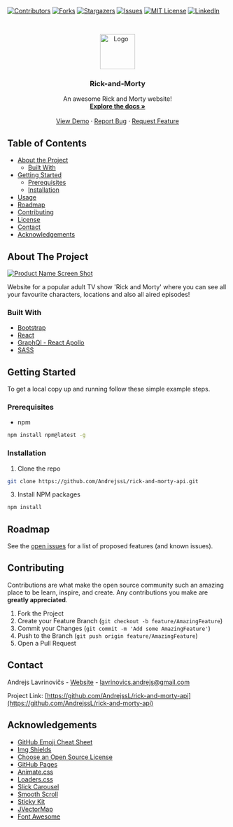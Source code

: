 <!-- PROJECT SHIELDS -->
<!--
*** I'm using markdown "reference style" links for readability.
*** Reference links are enclosed in brackets [ ] instead of parentheses ( ).
*** See the bottom of this document for the declaration of the reference variables
*** for contributors-url, forks-url, etc. This is an optional, concise syntax you may use.
*** https://www.markdownguide.org/basic-syntax/#reference-style-links
-->
[![Contributors][contributors-shield]][contributors-url]
[![Forks][forks-shield]][forks-url]
[![Stargazers][stars-shield]][stars-url]
[![Issues][issues-shield]][issues-url]
[![MIT License][license-shield]][license-url]
[![LinkedIn][linkedin-shield]][linkedin-url]



<!-- PROJECT LOGO -->
<br />
<p align="center">
  <a href="https://github.com/AndrejssL/rick-and-morty-api">
    <img src="https://cdn11.bigcommerce.com/s-h28kc1m5v1/images/stencil/1280x1280/products/967/4675/Rick_morty_circlem__42861.1512616880.jpg?c=2&imbypass=on" alt="Logo" width="80" height="80">
  </a>

  <h3 align="center">Rick-and-Morty</h3>

  <p align="center">
    An awesome Rick and Morty website!
    <br />
    <a href="https://github.com/AndrejssL/rick-and-morty-api"><strong>Explore the docs »</strong></a>
    <br />
    <br />
    <a href="https://my-rick-and-morty-api.netlify.com">View Demo</a>
    ·
    <a href="https://github.com/AndrejssL/rick-and-morty-api/issues">Report Bug</a>
    ·
    <a href="https://github.com/AndrejssL/rick-and-morty-api/issues">Request Feature</a>
  </p>
</p>



<!-- TABLE OF CONTENTS -->
## Table of Contents

* [About the Project](#about-the-project)
  * [Built With](#built-with)
* [Getting Started](#getting-started)
  * [Prerequisites](#prerequisites)
  * [Installation](#installation)
* [Usage](#usage)
* [Roadmap](#roadmap)
* [Contributing](#contributing)
* [License](#license)
* [Contact](#contact)
* [Acknowledgements](#acknowledgements)



<!-- ABOUT THE PROJECT -->
## About The Project

[![Product Name Screen Shot][product-screenshot]](https://example.com)

Website for a popular adult TV show 'Rick and Morty' where you can see all your favourite characters, locations and also all aired episodes!

### Built With
* [Bootstrap](https://getbootstrap.com)
* [React](https://reactjs.org)
* [GraphQl - React Apollo](https://www.apollographql.com/docs/react/) 
* [SASS](https://sass-lang.com/)



<!-- GETTING STARTED -->
## Getting Started

To get a local copy up and running follow these simple example steps.

### Prerequisites

* npm
```sh
npm install npm@latest -g
```

### Installation
1. Clone the repo
```sh
git clone https://github.com/AndrejssL/rick-and-morty-api.git
```
3. Install NPM packages
```sh
npm install
```


<!-- USAGE EXAMPLES 
## Usage
Use this space to show useful examples of how a project can be used. Additional screenshots, code examples and demos work well in this space. You may also link to more resources.
_For more examples, please refer to the [Documentation](https://example.com)_
-->


<!-- ROADMAP -->
## Roadmap

See the [open issues](https://github.com/othneildrew/Best-README-Template/issues) for a list of proposed features (and known issues).



<!-- CONTRIBUTING -->
## Contributing

Contributions are what make the open source community such an amazing place to be learn, inspire, and create. Any contributions you make are **greatly appreciated**.

1. Fork the Project
2. Create your Feature Branch (`git checkout -b feature/AmazingFeature`)
3. Commit your Changes (`git commit -m 'Add some AmazingFeature'`)
4. Push to the Branch (`git push origin feature/AmazingFeature`)
5. Open a Pull Request



<!-- LICENSE
## License
Distributed under the MIT License. See `LICENSE` for more information.-->



<!-- CONTACT -->
## Contact

Andrejs Lavrinovičs - [Website](https://andrejslavrinovics.netlify.com/) - lavrinovics.andrejs@gmail.com

Project Link: [https://github.com/AndrejssL/rick-and-morty-api](https://github.com/AndrejssL/rick-and-morty-api)



<!-- ACKNOWLEDGEMENTS -->
## Acknowledgements
* [GitHub Emoji Cheat Sheet](https://www.webpagefx.com/tools/emoji-cheat-sheet)
* [Img Shields](https://shields.io)
* [Choose an Open Source License](https://choosealicense.com)
* [GitHub Pages](https://pages.github.com)
* [Animate.css](https://daneden.github.io/animate.css)
* [Loaders.css](https://connoratherton.com/loaders)
* [Slick Carousel](https://kenwheeler.github.io/slick)
* [Smooth Scroll](https://github.com/cferdinandi/smooth-scroll)
* [Sticky Kit](http://leafo.net/sticky-kit)
* [JVectorMap](http://jvectormap.com)
* [Font Awesome](https://fontawesome.com)





<!-- MARKDOWN LINKS & IMAGES -->
<!-- https://www.markdownguide.org/basic-syntax/#reference-style-links -->
[contributors-shield]: https://img.shields.io/github/contributors/AndrejssL/rick-and-morty-api.svg?style=flat-square
[contributors-url]: https://github.com/AndrejssL/rick-and-morty-api/graphs/contributors
[forks-shield]: https://img.shields.io/github/forks/AndrejssL/rick-and-morty-api.svg?style=flat-square
[forks-url]: https://github.com/AndrejssL/rick-and-morty-api/network/members
[stars-shield]: https://img.shields.io/github/stars/AndrejssL/rick-and-morty-api.svg?style=flat-square
[stars-url]: https://github.com/AndrejssL/rick-and-morty-api/stargazers
[issues-shield]: https://img.shields.io/github/issues/AndrejssL/rick-and-morty-api.svg?style=flat-square
[issues-url]: hhttps://github.com/AndrejssL/rick-and-morty-api/issues
[license-shield]: https://img.shields.io/github/license/othneildrew/Best-README-Template.svg?style=flat-square
[license-url]: https://github.com/othneildrew/Best-README-Template/blob/master/LICENSE.txt
[linkedin-shield]: https://img.shields.io/badge/-LinkedIn-black.svg?style=flat-square&logo=linkedin&colorB=555
[linkedin-url]: https://lv.linkedin.com/in/andrejs-lavrinovics
[product-screenshot]: images/screenshot.png
